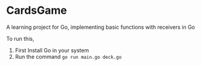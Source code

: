 # CardsGame
A learning project for Go, implementing basic functions with receivers in Go


To run this,
1) First Install Go in your system
2) Run the command  `go run main.go deck.go ` 
